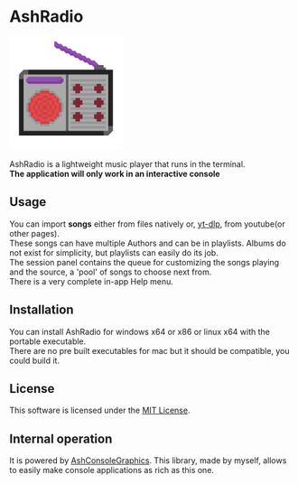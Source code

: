 # AshRadio
<img src="res/icon.png" width="200"/>

AshRadio is a lightweight music player that runs in the terminal.  
**The application will only work in an interactive console**

## Usage
You can import **songs** either from files natively or, [yt-dlp](https://github.com/yt-dlp/yt-dlp), from youtube(or other pages).  
These songs can have multiple Authors and can be in playlists. Albums do not exist for simplicity, but playlists can easily do its job.  
The session panel contains the queue for customizing the songs playing and the source, a 'pool' of songs to choose next from.  
There is a very complete in-app Help menu.  

## Installation
You can install AshRadio for windows x64 or x86 or linux x64 with the portable executable.  
There are no pre built executables for mac but it should be compatible, you could build it.

## License
This software is licensed under the [MIT License](https://github.com/siljamdev/AshRadio/blob/main/LICENSE).

## Internal operation
It is powered by [AshConsoleGraphics](https://github.com/siljamdev/AshConsoleGraphics). This library, made by myself, allows to easily make console applications as rich as this one.